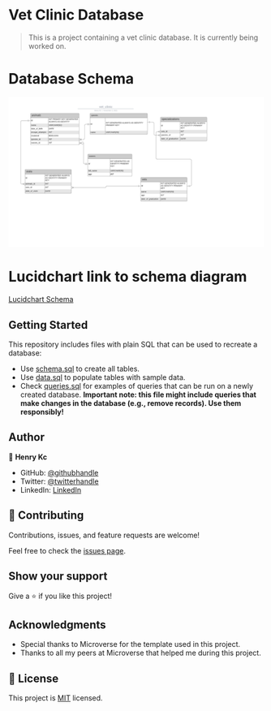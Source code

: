 # Vet Clinic Database

> This is a project containing a vet clinic database. It is currently being worked on.
# Database Schema
![Database Schema](./images/vet_clinic.png)

# Lucidchart link to schema diagram
[Lucidchart Schema](https://lucid.app/lucidchart/1e0def65-66cc-46b3-b64f-3db10c299c06/edit?viewport_loc=75%2C88%2C1880%2C830%2C0_0&invitationId=inv_634610ad-ebc6-4ac0-8ce8-0c7000602864)
## Getting Started

This repository includes files with plain SQL that can be used to recreate a database:

- Use [schema.sql](./schema.sql) to create all tables.
- Use [data.sql](./data.sql) to populate tables with sample data.
- Check [queries.sql](./queries.sql) for examples of queries that can be run on a newly created database. **Important note: this file might include queries that make changes in the database (e.g., remove records). Use them responsibly!**

## Author

👤 **Henry Kc**

- GitHub: [@githubhandle](https://github.com/henrykc24)
- Twitter: [@twitterhandle](https://twitter.com/henrykc24)
- LinkedIn: [LinkedIn](https://linkedin.com/in/henry-kc)


## 🤝 Contributing

Contributions, issues, and feature requests are welcome!

Feel free to check the [issues page](https://github.com/HENRYKC24/vet-clinic-database/issues/).

## Show your support

Give a ⭐️ if you like this project!

## Acknowledgments

- Special thanks to Microverse for the template used in this project.
- Thanks to all my peers at Microverse that helped me during this project.

## 📝 License

This project is [MIT](./LICENSE) licensed.

